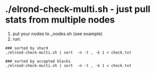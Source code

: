 # ./elrond-check-multi.sh - just pull stats from multiple nodes
1. put your nodes to _nodes.sh (see example)
2. run:
```
### sorted by shard
./elrond-check-multi.sh | sort  -n -t , -k 1 < check.txt

### sorted by accepted blocks
./elrond-check-multi.sh | sort  -n -t , -k 1 < check.txt
```
